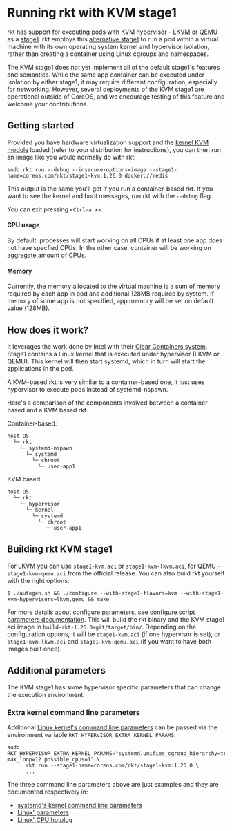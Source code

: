 # Running rkt with KVM stage1

rkt has support for executing pods with KVM hypervisor - [LKVM][lkvm] or [QEMU][qemu] as a [stage1][rkt-arch-stage1]. rkt employs this [alternative stage1][stage1-implementers-guide] to run a pod within a virtual machine with its own operating system kernel and hypervisor isolation, rather than creating a container using Linux cgroups and namespaces.

The KVM stage1 does not yet implement all of the default stage1's features and semantics. While the same app container can be executed under isolation by either stage1, it may require different configuration, especially for networking. However, several deployments of the KVM stage1 are operational outside of CoreOS, and we encourage testing of this feature and welcome your contributions.

## Getting started

Provided you have hardware virtualization support and the [kernel KVM module][kvm-module] loaded (refer to your distribution for instructions), you can then run an image like you would normally do with rkt:

```
sudo rkt run --debug --insecure-options=image --stage1-name=coreos.com/rkt/stage1-kvm:1.26.0 docker://redis
```

This output is the same you'll get if you run a container-based rkt.
If you want to see the kernel and boot messages, run rkt with the `--debug` flag.

You can exit pressing `<Ctrl-a x>`.

#### CPU usage
By default, processes will start working on all CPUs if at least one app does not have specfied CPUs.
In the other case, container will be working on aggregate amount of CPUs.

#### Memory
Currently, the memory allocated to the virtual machine is a sum of memory required by each app in pod and additional 128MB required by system. If memory of some app is not specified, app memory will be set on default value (128MB).

## How does it work?

It leverages the work done by Intel with their [Clear Containers system][clear-containers].
Stage1 contains a Linux kernel that is executed under hypervisor (LKVM or QEMU).
This kernel will then start systemd, which in turn will start the applications in the pod.

A KVM-based rkt is very similar to a container-based one, it just uses hypervisor to execute pods instead of systemd-nspawn.

Here's a comparison of the components involved between a container-based and a KVM based rkt.

Container-based:

```
host OS
  └─ rkt
    └─ systemd-nspawn
      └─ systemd
        └─ chroot
          └─ user-app1
```


KVM based:

```
host OS
  └─ rkt
    └─ hypervisor
      └─ kernel
        └─ systemd
          └─ chroot
            └─ user-app1
```

## Building rkt KVM stage1

For LKVM you can use `stage1-kvm.aci` or `stage1-kvm-lkvm.aci`, for QEMU - `stage1-kvm-qemu.aci` from the official release. You can also build rkt yourself with the right options:

```
$ ./autogen.sh && ./configure --with-stage1-flavors=kvm --with-stage1-kvm-hypervisors=lkvm,qemu && make
```

For more details about configure parameters, see [configure script parameters documentation][build-configure].
This will build the rkt binary and the KVM stage1 aci image in `build-rkt-1.26.0+git/target/bin/`. Depending on the configuration options, it will be `stage1-kvm.aci` (if one hypervisor is set), or `stage1-kvm-lkvm.aci` and `stage1-kvm-qemu.aci` (if you want to have both images built once).


[build-configure]: build-configure.md
[clear-containers]: https://lwn.net/Articles/644675/
[kvm-module]: http://www.linux-kvm.org/page/Getting_the_kvm_kernel_modules
[lkvm]: https://kernel.googlesource.com/pub/scm/linux/kernel/git/will/kvmtool/+/master/README
[qemu]: http://qemu-project.org/Main_Page
[rkt-arch-stage1]: devel/architecture.md#stage-1
[rkt-run]: subcommands/run.md#use-a-custom-stage-1
[stage1-implementers-guide]: devel/stage1-implementors-guide.md

## Additional parameters

The KVM stage1 has some hypervisor specific parameters that can change the execution environment.

### Extra kernel command line parameters

Additional [Linux kernel's command line parameters](https://www.kernel.org/doc/html/latest/admin-guide/kernel-parameters.html) can be passed via the environment variable `RKT_HYPERVISOR_EXTRA_KERNEL_PARAMS`:

```
sudo RKT_HYPERVISOR_EXTRA_KERNEL_PARAMS="systemd.unified_cgroup_hierarchy=true max_loop=12 possible_cpus=1" \
      rkt run --stage1-name=coreos.com/rkt/stage1-kvm:1.26.0 \
      ...
```

The three command line parameters above are just examples and they are documented respectively in:
- [systemd's kernel command line parameters](https://www.freedesktop.org/software/systemd/man/kernel-command-line.html)
- [Linux' parameters](https://github.com/torvalds/linux/blob/master/Documentation/admin-guide/kernel-parameters.txt)
- [Linux' CPU hotplug](https://github.com/torvalds/linux/blob/master/Documentation/core-api/cpu_hotplug.rst)
